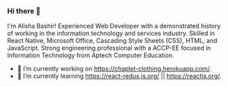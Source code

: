 ### Hi there 👋

<!--
**Alisha-bashir/Alisha-bashir** is a ✨ _special_ ✨ repository because its `README.md` (this file) appears on your GitHub profile.

Here are some ideas to get you started:

- 🔭 I’m currently working on ...
- 🌱 I’m currently learning ...
- 👯 I’m looking to collaborate on ...
- 🤔 I’m looking for help with ...
- 💬 Ask me about ...
- 📫 How to reach me: ...
- 😄 Pronouns: ...
- ⚡ Fun fact: ...
-->
I'm Alisha Bashir! Experienced Web Developer with a demonstrated history of working in the information technology and services industry. Skilled in React Native, Microsoft Office, Cascading Style Sheets (CSS), HTML, and JavaScript. Strong engineering professional with a ACCP-EE focused in Information Technology from Aptech Computer Education.

- 🔭 I’m currently working on https://chaplet-clothing.herokuapp.com/.
- 🌱 I’m currently learning https://react-redux.js.org/ || https://reactjs.org/.

